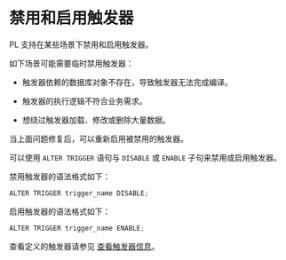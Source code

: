 禁用和启用触发器 
=============================

PL 支持在某些场景下禁用和启用触发器。

如下场景可能需要临时禁用触发器：

* 触发器依赖的数据库对象不存在，导致触发器无法完成编译。

  

* 触发器的执行逻辑不符合业务需求。

  

* 想绕过触发器加载、修改或删除大量数据。

  




当上面问题修复后，可以重新启用被禁用的触发器。

可以使用 `ALTER TRIGGER` 语句与 `DISABLE` 或 `ENABLE` 子句来禁用或启用触发器。

禁用触发器的语法格式如下：

```javascript
ALTER TRIGGER trigger_name DISABLE;
```



启用触发器的语法格式如下：

```javascript
ALTER TRIGGER trigger_name ENABLE;
```



查看定义的触发器请参见 [查看触发器信息](../../../../9.pl-reference/9.trigger/5.view-trigger-information.md)。
